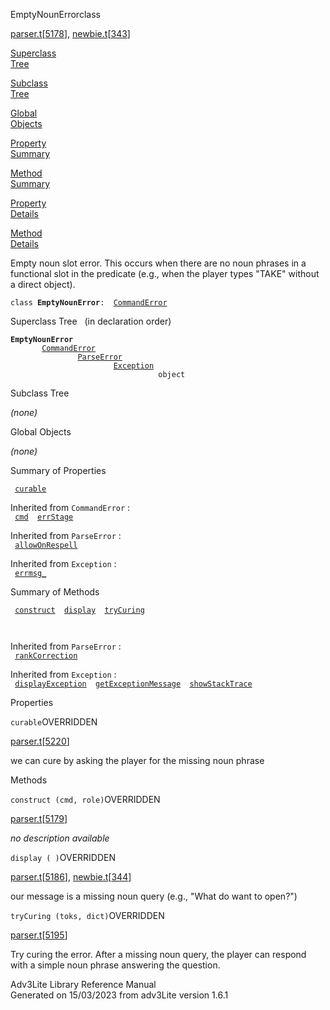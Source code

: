 ---
---
<span class="title">EmptyNounError</span><span class="type">class</span>

[parser.t](../file/parser.t.html)\[[5178](../source/parser.t.html#5178)\],
[newbie.t](../file/newbie.t.html)\[[343](../source/newbie.t.html#343)\]

[Superclass  
Tree](#_SuperClassTree_)

[Subclass  
Tree](#_SubClassTree_)

[Global  
Objects](#_ObjectSummary_)

[Property  
Summary](#_PropSummary_)

[Method  
Summary](#_MethodSummary_)

[Property  
Details](#_Properties_)

[Method  
Details](#_Methods_)

<div class="fdesc">

Empty noun slot error. This occurs when there are no noun phrases in a
functional slot in the predicate (e.g., when the player types "TAKE"
without a direct object).

`class `**`EmptyNounError`**` :   `[`CommandError`](../object/CommandError.html)

</div>

<span id="_SuperClassTree_"></span>

<div class="mjhd">

<span class="hdln">Superclass Tree</span>   (in declaration order)

</div>

**`EmptyNounError`**  
`         `[`CommandError`](../object/CommandError.html)  
`                 `[`ParseError`](../object/ParseError.html)  
`                         `[`Exception`](../object/Exception.html)  
`                                 object`  
<span id="_SubClassTree_"></span>

<div class="mjhd">

<span class="hdln">Subclass Tree</span>  

</div>

*(none)* <span id="_ObjectSummary_"></span>

<div class="mjhd">

<span class="hdln">Global Objects</span>  

</div>

*(none)* <span id="_PropSummary_"></span>

<div class="mjhd">

<span class="hdln">Summary of Properties</span>  

</div>

` `[`curable`](#curable)`  `

Inherited from `CommandError` :  
` `[`cmd`](../object/CommandError.html#cmd)`  `[`errStage`](../object/CommandError.html#errStage)`  `

Inherited from `ParseError` :  
` `[`allowOnRespell`](../object/ParseError.html#allowOnRespell)`  `

Inherited from `Exception` :  
` `[`errmsg_`](../object/Exception.html#errmsg_)`  `

<span id="_MethodSummary_"></span>

<div class="mjhd">

<span class="hdln">Summary of Methods</span>  

</div>

` `[`construct`](#construct)`  `[`display`](#display)`  `[`tryCuring`](#tryCuring)`  `

` `

Inherited from `ParseError` :  
` `[`rankCorrection`](../object/ParseError.html#rankCorrection)`  `

Inherited from `Exception` :  
` `[`displayException`](../object/Exception.html#displayException)`  `[`getExceptionMessage`](../object/Exception.html#getExceptionMessage)`  `[`showStackTrace`](../object/Exception.html#showStackTrace)`  `

<span id="_Properties_"></span>

<div class="mjhd">

<span class="hdln">Properties</span>  

</div>

<span id="curable"></span>

`curable`<span class="rem">OVERRIDDEN</span>

[parser.t](../file/parser.t.html)\[[5220](../source/parser.t.html#5220)\]

<div class="desc">

we can cure by asking the player for the missing noun phrase

</div>

<span id="_Methods_"></span>

<div class="mjhd">

<span class="hdln">Methods</span>  

</div>

<span id="construct"></span>

`construct (cmd, role)`<span class="rem">OVERRIDDEN</span>

[parser.t](../file/parser.t.html)\[[5179](../source/parser.t.html#5179)\]

<div class="desc">

*no description available*

</div>

<span id="display"></span>

`display ( )`<span class="rem">OVERRIDDEN</span>

[parser.t](../file/parser.t.html)\[[5186](../source/parser.t.html#5186)\],
[newbie.t](../file/newbie.t.html)\[[344](../source/newbie.t.html#344)\]

<div class="desc">

our message is a missing noun query (e.g., "What do want to open?")

</div>

<span id="tryCuring"></span>

`tryCuring (toks, dict)`<span class="rem">OVERRIDDEN</span>

[parser.t](../file/parser.t.html)\[[5195](../source/parser.t.html#5195)\]

<div class="desc">

Try curing the error. After a missing noun query, the player can respond
with a simple noun phrase answering the question.

</div>

<div class="ftr">

Adv3Lite Library Reference Manual  
Generated on 15/03/2023 from adv3Lite version 1.6.1

</div>
